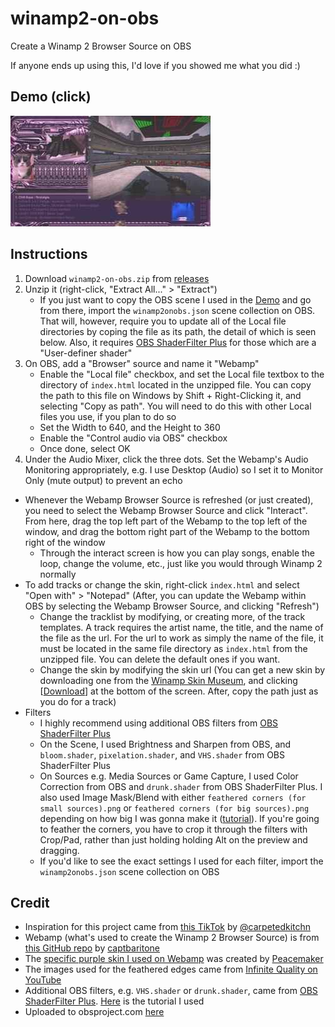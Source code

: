# winamp2-on-obs
Create a Winamp 2 Browser Source on OBS 

If anyone ends up using this, I'd love if you showed me what you did :)

## Demo (click)
[![Demo Video](./thumbnail.jpg)](https://www.twitch.tv/videos/1882886605 "winamp2-on-obs Demo")

## Instructions
1. Download `winamp2-on-obs.zip` from [releases](https://github.com/mattyHerzig/winamp2-on-obs/releases)
1. Unzip it (right-click, "Extract All..." > "Extract")
    - If you just want to copy the OBS scene I used in the [Demo](#demo-click) and go from there, import the `winamp2onobs.json` scene collection on OBS. That will, however, require you to update all of the Local file directories by coping the file as its path, the detail of which is seen below. Also, it requires [OBS ShaderFilter Plus](https://obsproject.com/forum/resources/obs-shaderfilter-plus.929/) for those which are a "User-definer shader"
1. On OBS, add a "Browser" source and name it "Webamp"
    * Enable the "Local file" checkbox, and set the Local file textbox to the directory of `index.html` located in the unzipped file. You can copy the path to this file on Windows by Shift + Right-Clicking it, and selecting "Copy as path". You will need to do this with other Local files you use, if you plan to do so
    * Set the Width to 640, and the Height to 360
    * Enable the "Control audio via OBS" checkbox
    * Once done, select OK
1. Under the Audio Mixer, click the three dots. Set the Webamp's Audio Monitoring appropriately, e.g. I use Desktop (Audio) so I set it to Monitor Only (mute output) to prevent an echo
- Whenever the Webamp Browser Source is refreshed (or just created), you need to select the Webamp Browser Source and click "Interact". From here, drag the top left part of the Webamp to the top left of the window, and drag the bottom right part of the Webamp to the bottom right of the window 
    - Through the interact screen is how you can play songs, enable the loop, change the volume, etc., just like you would through Winamp 2 normally
- To add tracks or change the skin, right-click `index.html` and select "Open with" > "Notepad" (After, you can update the Webamp within OBS by selecting the Webamp Browser Source, and clicking "Refresh")
    - Change the tracklist by modifying, or creating more, of the track templates. A track requires the artist name, the title, and the name of the file as the url. For the url to work as simply the name of the file, it must be located in the same file directory as `index.html` from the unzipped file. You can delete the default ones if you want.
    - Change the skin by modifying the skin url (You can get a new skin by downloading one from the [Winamp Skin Museum](https://skins.webamp.org/), and clicking \[<u>Download</u>\] at the bottom of the screen. After, copy the path just as you do for a track)
- Filters
    - I highly recommend using additional OBS filters from [OBS ShaderFilter Plus](https://obsproject.com/forum/resources/obs-shaderfilter-plus.929/)
    - On the Scene, I used Brightness and Sharpen from OBS, and `bloom.shader`, `pixelation.shader`, and `VHS.shader` from OBS ShaderFilter Plus
    - On Sources e.g. Media Sources or Game Capture, I used Color Correction from OBS and `drunk.shader` from OBS ShaderFilter Plus. I also used Image Mask/Blend with either `feathered corners (for small sources).png` or `feathered corners (for big sources).png` depending on how big I was gonna make it ([tutorial](https://www.youtube.com/watch?v=hzWwGN6ndYU)). If you're going to feather the corners, you have to crop it through the filters with Crop/Pad, rather than just holding holding Alt on the preview and dragging.
    - If you'd like to see the exact settings I used for each filter, import the `winamp2onobs.json` scene collection on OBS 

## Credit
- Inspiration for this project came from [this TikTok](https://www.tiktok.com/@carpetedkitchn/video/7179409845878230318) by [@carpetedkitchn](https://www.tiktok.com/@carpetedkitchn)
- Webamp (what's used to create the Winamp 2 Browser Source) is from [this GitHub repo](https://github.com/captbaritone/webamp) by [captbaritone](https://github.com/captbaritone)
- The [specific purple skin I used on Webamp](https://skins.webamp.org/skin/3b3b8b07fb7d268f6092d4321f0a9b9c/Necromech.wsz/) was created by [Peacemaker](www.peacemaker.tk)
- The images used for the feathered edges came from [Infinite Quality on YouTube](https://www.youtube.com/watch?v=hzWwGN6ndYU)
- Additional OBS filters, e.g. `VHS.shader` or `drunk.shader`, came from [OBS ShaderFilter Plus](https://obsproject.com/forum/resources/obs-shaderfilter-plus.929/). [Here](https://www.youtube.com/watch?v=qHUfQ37E_rc) is the tutorial I used
- Uploaded to obsproject.com [here](https://obsproject.com/forum/resources/winamp-2.1762/)
